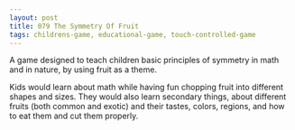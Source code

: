 ```yaml
---
layout: post
title: 079 The Symmetry Of Fruit
tags: childrens-game, educational-game, touch-controlled-game
---
```

A game designed to teach children basic principles of symmetry in math and in nature, by using fruit as a theme.

Kids would learn about math while having fun chopping fruit into different shapes and sizes.  They would also learn secondary things, about different fruits (both common and exotic) and their tastes, colors, regions, and how to eat them and cut them properly.